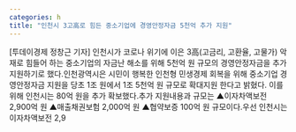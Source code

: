```yaml
---
categories: h
title: "인천시 3고高로 힘든 중소기업에 경영안정자금 5천억 추가 지원"
---
```

[투데이경제 정창근 기자] 인천시가 코로나 위기에 이은 3高(고금리, 고환율, 고물가) 악재로 힘들어 하는 중소기업의 자금난 해소를 위해 5천억 원 규모의 경영안정자금을 추가 지원하기로 했다.인천광역시은 시민이 행복한 인천형 민생경제 회복을 위해 중소기업 경영안정자금 지원을 당초 1조 원에서 1조 5천억 원 규모로 확대지원 한다고 밝혔다. 이를 위해 인천시는 80억 원을 추가 확보했다.추가 지원내용과 규모는 ▲이자차액보전 2,900억 원 ▲매출채권보험 2,000억 원 ▲협약보증 100억 원 규모이다.우선 인천시는 이자차액보전 2,9